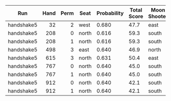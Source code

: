 | Run | Hand | Perm | Seat | Probability | Total Score | Moon Shooter | Variant | Seat Points |
| --- | ---: | ---: | --- | --- | --- | --- | --- | ---: |
| handshake5 | 32 | 2 | west | 0.680 | 47.7 | east | inverted | 0 |
| handshake5 | 208 | 0 | north | 0.616 | 59.3 | south | inverted | 0 |
| handshake5 | 208 | 1 | north | 0.616 | 59.3 | south | inverted | 0 |
| handshake5 | 498 | 3 | east | 0.640 | 46.9 | north | inverted | 0 |
| handshake5 | 615 | 3 | north | 0.631 | 50.4 | east | inverted | 0 |
| handshake5 | 767 | 0 | north | 0.640 | 45.0 | south | inverted | 0 |
| handshake5 | 767 | 1 | north | 0.640 | 45.0 | south | inverted | 0 |
| handshake5 | 912 | 0 | north | 0.640 | 42.1 | south | inverted | 0 |
| handshake5 | 912 | 1 | north | 0.640 | 42.1 | south | inverted | 0 |
